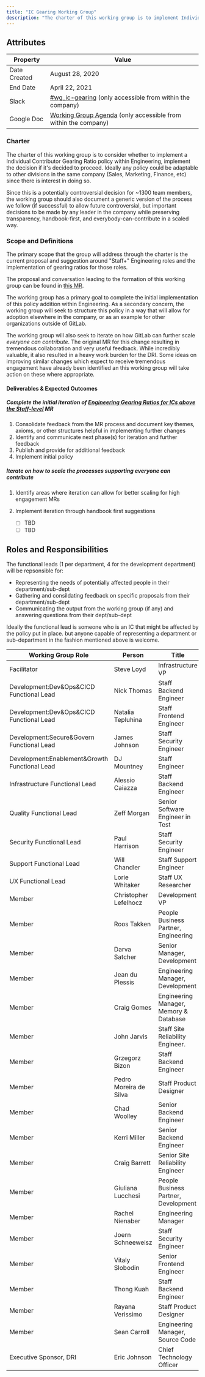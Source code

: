 ```yaml
---
title: "IC Gearing Working Group"
description: "The charter of this working group is to implement Individual Contributor Gearing Ratio policy within Engineering, but adaptable for use in other roles"
---
```


## Attributes

| Property        | Value           |
|-----------------|-----------------|
| Date Created    | August 28, 2020 |
| End Date | April 22, 2021 |
| Slack           | [#wg_ic-gearing](https://gitlab.slack.com/archives/C01AED9GUAC) (only accessible from within the company) |
| Google Doc      | [Working Group Agenda](https://docs.google.com/document/d/1WJg306wfKhpdwAqMBDj7R_QuBUwGCmz11mvuxOXUHU8/edit#) (only accessible from within the company) |

### Charter

The charter of this working group is to consider whether to implement a Individual Contributor Gearing Ratio policy within Engineering, implement the decision if it's decided to proceed. Ideally any policy could be adaptable to other divisions in the same company (Sales, Marketing, Finance, etc) since there is interest in doing so.

Since this is a potentially controversial decision for ~1300 team members, the working group should also document a generic version of the process we follow (if successful) to allow future controversial, but important decisions to be made by any leader in the company while preserving transparency, handbook-first, and everybody-can-contribute in a scaled way.

### Scope and Definitions

The primary scope that the group will address through the charter is the current proposal and suggestion around "Staff+" Engineering roles and the implementation of gearing ratios for those roles.

The proposal and conversation leading to the formation of this working group can be found in [this MR](https://gitlab.com/gitlab-com/www-gitlab-com/-/merge_requests/59465).

The working group has a primary goal to complete the initial implementation of this policy addition within Engineering. As a secondary concern, the working group will seek to structure this policy in a way that will allow for adoption elsewhere in the company, or as an example for other organizations outside of GitLab.

The working group will also seek to iterate on how GitLab can further scale *everyone can contribute*. The original MR for this change resulting in tremendous collaboration and very useful feedback. While incredibly valuable, it also resulted in a heavy work burden for the DRI. Some ideas on improving similar changes which expect to receive tremendous engagement have already been identified an this working group will take action on these where appropriate.

#### Deliverables & Expected Outcomes

##### Complete the initial iteration of [Engineering Gearing Ratios for ICs above the Staff-level](https://gitlab.com/gitlab-com/www-gitlab-com/-/merge_requests/59465) MR

1. Consolidate feedback from the MR process and document key themes, axioms, or other structures helpful in implementing further changes
1. Identify and communicate next phase(s) for iteration and further feedback
1. Publish and provide for additional feedback
1. Implement initial policy

##### Iterate on how to scale the processes supporting *everyone can contribute*

1. Identify areas where iteration can allow for better scaling for high engagement MRs
1. Implement iteration through handbook first suggestions

   - [ ] TBD
   - [ ] TBD

## Roles and Responsibilities

The functional leads (1 per department, 4 for the development department) will be repsonsible for:

- Representing the needs of potentially affected people in their department/sub-dept
- Gathering and consildating feedback on specific proposals from their department/sub-dept
- Communicating the output from the working group (if any) and answering questions from their dept/sub-dept

Ideally the functional lead is someone who is an IC that might be affected by the policy put in place. but anyone capable of representing a department or sub-department in the fashion mentioned above is welcome.

| Working Group Role                         | Person                | Title                                |
|--------------------------------------------|-----------------------|--------------------------------------|
| Facilitator                                | Steve Loyd            | Infrastructure VP                    |
| Development:Dev&Ops&CICD Functional Lead   | Nick Thomas           | Staff Backend Engineer               |
| Development:Dev&Ops&CICD Functional Lead   | Natalia Tepluhina     | Staff Frontend Engineer               |
| Development:Secure&Govern Functional Lead  | James Johnson         | Staff Security Engineer              |
| Development:Enablement&Growth Functional Lead | DJ Mountney           | Staff Engineer                      |
| Infrastructure Functional Lead             | Alessio Caiazza       | Staff Backend Engineer               |
| Quality Functional Lead                    | Zeff Morgan           | Senior Software Engineer in Test     |
| Security Functional Lead                   | Paul Harrison         | Staff Security Engineer              |
| Support Functional Lead                    | Will Chandler         | Staff Support Engineer               |
| UX Functional Lead                         | Lorie Whitaker        | Staff UX Researcher                   |
| Member                                     | Christopher Lefelhocz | Development VP                       |
| Member                                     | Roos Takken           | People Business Partner, Engineering |
| Member                                     | Darva Satcher         | Senior Manager, Development          |
| Member                                     | Jean du Plessis       | Engineering Manager, Development     |
| Member                                     | Craig Gomes           | Engineering Manager, Memory & Database     |
| Member                                     | John Jarvis           | Staff Site Reliability Engineer.     |
| Member                                     | Grzegorz Bizon        | Staff Backend Engineer               |
| Member                                     | Pedro Moreira de Silva| Staff Product Designer               |
| Member                                     | Chad Woolley          | Senior Backend Engineer              |
| Member                                     | Kerri Miller          | Senior Backend Engineer              |
| Member                                     | Craig Barrett         | Senior Site Reliability Engineer     |
| Member                                     | Giuliana Lucchesi     | People Business Partner, Development |
| Member                                     | Rachel Nienaber       | Engineering Manager                  |
| Member                                     | Joern Schneeweisz     | Staff Security Engineer              |
| Member                                     | Vitaly Slobodin       | Senior Frontend Engineer             |
| Member                                     | Thong Kuah            | Staff Backend Engineer               |
| Member                                     | Rayana Verissimo      | Staff Product Designer               |
| Member                                     | Sean Carroll          | Engineering Manager, Source Code               |
| Executive Sponsor, DRI                     | Eric Johnson          | Chief Technology Officer                   |
